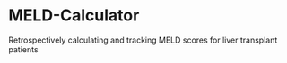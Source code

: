 # MELD-Calculator
Retrospectively calculating and tracking MELD scores for liver transplant patients
